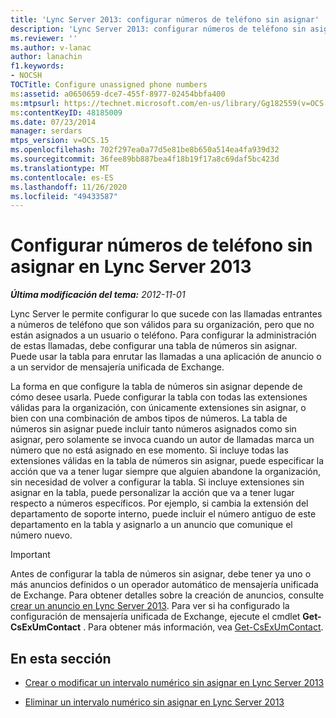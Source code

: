 ```yaml
---
title: 'Lync Server 2013: configurar números de teléfono sin asignar'
description: 'Lync Server 2013: configurar números de teléfono sin asignar.'
ms.reviewer: ''
ms.author: v-lanac
author: lanachin
f1.keywords:
- NOCSH
TOCTitle: Configure unassigned phone numbers
ms:assetid: a0650659-dce7-455f-8977-02454bbfa400
ms:mtpsurl: https://technet.microsoft.com/en-us/library/Gg182559(v=OCS.15)
ms:contentKeyID: 48185009
ms.date: 07/23/2014
manager: serdars
mtps_version: v=OCS.15
ms.openlocfilehash: 702f297ea0a77d5e81be8b650a514ea4fa939d32
ms.sourcegitcommit: 36fee89bb887bea4f18b19f17a8c69daf5bc423d
ms.translationtype: MT
ms.contentlocale: es-ES
ms.lasthandoff: 11/26/2020
ms.locfileid: "49433587"
---
```

# <a name="configure-unassigned-phone-numbers-in-lync-server-2013"></a>Configurar números de teléfono sin asignar en Lync Server 2013

<div data-xmlns="http://www.w3.org/1999/xhtml">

<div class="topic" data-xmlns="http://www.w3.org/1999/xhtml" data-msxsl="urn:schemas-microsoft-com:xslt" data-cs="https://msdn.microsoft.com/">

<div data-asp="https://msdn2.microsoft.com/asp">



</div>

<div id="mainSection">

<div id="mainBody">

<span> </span>

_**Última modificación del tema:** 2012-11-01_

Lync Server le permite configurar lo que sucede con las llamadas entrantes a números de teléfono que son válidos para su organización, pero que no están asignados a un usuario o teléfono. Para configurar la administración de estas llamadas, debe configurar una tabla de números sin asignar. Puede usar la tabla para enrutar las llamadas a una aplicación de anuncio o a un servidor de mensajería unificada de Exchange.

La forma en que configure la tabla de números sin asignar depende de cómo desee usarla. Puede configurar la tabla con todas las extensiones válidas para la organización, con únicamente extensiones sin asignar, o bien con una combinación de ambos tipos de números. La tabla de números sin asignar puede incluir tanto números asignados como sin asignar, pero solamente se invoca cuando un autor de llamadas marca un número que no está asignado en ese momento. Si incluye todas las extensiones válidas en la tabla de números sin asignar, puede especificar la acción que va a tener lugar siempre que alguien abandone la organización, sin necesidad de volver a configurar la tabla. Si incluye extensiones sin asignar en la tabla, puede personalizar la acción que va a tener lugar respecto a números específicos. Por ejemplo, si cambia la extensión del departamento de soporte interno, puede incluir el número antiguo de este departamento en la tabla y asignarlo a un anuncio que comunique el número nuevo.

<div>


> [!IMPORTANT]  
> Antes de configurar la tabla de números sin asignar, debe tener ya uno o más anuncios definidos o un operador automático de mensajería unificada de Exchange. Para obtener detalles sobre la creación de anuncios, consulte <A href="lync-server-2013-create-an-announcement.md">crear un anuncio en Lync Server 2013</A>. Para ver si ha configurado la configuración de mensajería unificada de Exchange, ejecute el cmdlet <STRONG>Get-CsExUmContact</STRONG> . Para obtener más información, vea <A href="https://docs.microsoft.com/powershell/module/skype/Get-CsExUmContact">Get-CsExUmContact</A>.



</div>

<div>

## <a name="in-this-section"></a>En esta sección

  - [Crear o modificar un intervalo numérico sin asignar en Lync Server 2013](lync-server-2013-create-or-modify-an-unassigned-number-range.md)

  - [Eliminar un intervalo numérico sin asignar en Lync Server 2013](lync-server-2013-delete-an-unassigned-number-range.md)

</div>

</div>

<span> </span>

</div>

</div>

</div>

